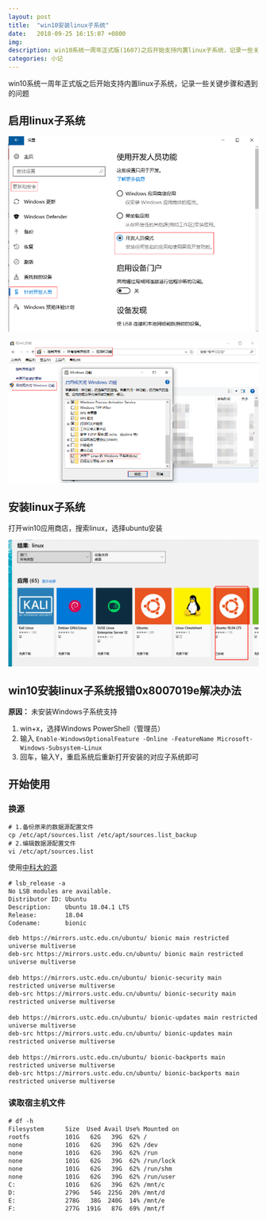 ```yaml
---
layout: post
title:  "win10安装linux子系统"
date:   2018-09-25 16:15:07 +0800
img:
description: win10系统一周年正式版(1607)之后开始支持内置linux子系统，记录一些关键步骤和遇到的问题
categories: 小记
---
```

win10系统一周年正式版之后开始支持内置linux子系统，记录一些关键步骤和遇到的问题

## 启用linux子系统

![启用1](/assets/img/use_linux1.png)

![启用2](/assets/img/use_linux2.png)

## 安装linux子系统

打开win10应用商店，搜索linux，选择ubuntu安装

![安装](/assets/img/install_linux.png)

## win10安装linux子系统报错0x8007019e解决办法

**原因：** 未安装Windows子系统支持

1. win+x，选择Windows PowerShell（管理员）
2. 输入 ```Enable-WindowsOptionalFeature -Online -FeatureName Microsoft-Windows-Subsystem-Linux```
3. 回车，输入Y，重启系统后重新打开安装的对应子系统即可

## 开始使用

### 换源

```
# 1.备份原来的数据源配置文件
cp /etc/apt/sources.list /etc/apt/sources.list_backup
# 2.编辑数据源配置文件
vi /etc/apt/sources.list
```

使用[中科大的源]("http://mirrors.ustc.edu.cn/help/ubuntu.html#id1")

```
# lsb_release -a
No LSB modules are available.
Distributor ID: Ubuntu
Description:    Ubuntu 18.04.1 LTS
Release:        18.04
Codename:       bionic
```
```
deb https://mirrors.ustc.edu.cn/ubuntu/ bionic main restricted universe multiverse
deb-src https://mirrors.ustc.edu.cn/ubuntu/ bionic main restricted universe multiverse

deb https://mirrors.ustc.edu.cn/ubuntu/ bionic-security main restricted universe multiverse
deb-src https://mirrors.ustc.edu.cn/ubuntu/ bionic-security main restricted universe multiverse

deb https://mirrors.ustc.edu.cn/ubuntu/ bionic-updates main restricted universe multiverse
deb-src https://mirrors.ustc.edu.cn/ubuntu/ bionic-updates main restricted universe multiverse

deb https://mirrors.ustc.edu.cn/ubuntu/ bionic-backports main restricted universe multiverse
deb-src https://mirrors.ustc.edu.cn/ubuntu/ bionic-backports main restricted universe multiverse
```

### 读取宿主机文件

```
# df -h
Filesystem      Size  Used Avail Use% Mounted on
rootfs          101G   62G   39G  62% /
none            101G   62G   39G  62% /dev
none            101G   62G   39G  62% /run
none            101G   62G   39G  62% /run/lock
none            101G   62G   39G  62% /run/shm
none            101G   62G   39G  62% /run/user
C:              101G   62G   39G  62% /mnt/c
D:              279G   54G  225G  20% /mnt/d
E:              278G   38G  240G  14% /mnt/e
F:              277G  191G   87G  69% /mnt/f
```
